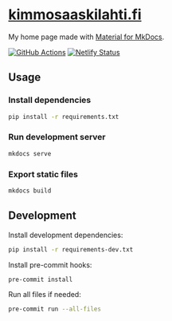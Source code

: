 # [kimmosaaskilahti.fi](https://kimmosaaskilahti.fi)

My home page made with [Material for MkDocs](https://squidfunk.github.io/mkdocs-material/).

[![GitHub Actions](https://github.com/ksaaskil/kimmosaaskilahti.fi/actions/workflows/python.yml/badge.svg)](https://github.com/ksaaskil/kimmosaaskilahti.fi/actions/workflows/python.yml)
[![Netlify Status](https://api.netlify.com/api/v1/badges/2813de34-3363-4ca8-8136-e60c0088a8a6/deploy-status)](https://app.netlify.com/sites/jovial-chandrasekhar-6b410b/deploys)

## Usage

### Install dependencies

```sh
pip install -r requirements.txt
```

### Run development server

```sh
mkdocs serve
```

### Export static files

```sh
mkdocs build
```

## Development

Install development dependencies:

```sh
pip install -r requirements-dev.txt
```

Install pre-commit hooks:

```sh
pre-commit install
```

Run all files if needed:

```sh
pre-commit run --all-files
```
